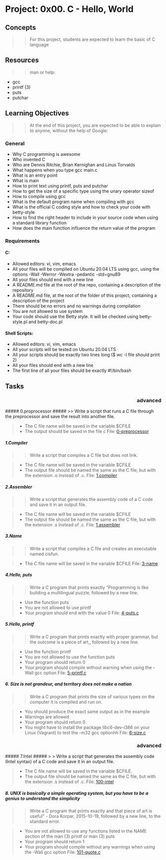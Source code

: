 # Project: 0x00. C - Hello, World

## Concepts
> > For this project, students are expected to learn the basic of C language

## Resources
> > man or help:
- gcc
- printf (3)
- puts
- putchar

## Learning Objectives
> > At the end of this project, you are expected to be able to explain to anyone, without the help of Google:

### General
- Why C programming is awesome
- Who invented C
- Who are Dennis Ritchie, Brian Kernighan and Linus Torvalds
- What happens when you type gcc main.c
- What is an entry point
- What is main
- How to print text using printf, puts and putchar
- How to get the size of a specific type using the unary operator sizeof
- How to compile using gcc
- What is the default program name when compiling with gcc
- What is the official C coding style and how to check your code with betty-style
- How to find the right header to include in your source code when using a standard library function
- How does the main function influence the return value of the program


### Requirements

#### C: ####
* Allowed editors: vi, vim, emacs
* All your files will be compiled on Ubuntu 20.04 LTS using gcc, using the options -Wall -Werror -Wextra -pedantic -std=gnu89
* All your files should end with a new line
* A README.md file at the root of the repo, containing a description of the repository
* A README.md file, at the root of the folder of this project, containing a description of the project
* There should be no errors and no warnings during compilation
* You are not allowed to use system
* Your code should use the Betty style. It will be checked using betty-style.pl and betty-doc.pl

#### Shell Scripts: ####
* Allowed editors: vi, vim, emacs
* All your scripts will be tested on Ubuntu 20.04 LTS
* All your scripts should be exactly two lines long ($ wc -l file should print 2)
* All your files should end with a new line
* The first line of all your files should be exactly #!/bin/bash



## Tasks

<h3 align='right'>advanced</h3>
##### 0.proprocessor #####
>> Write a script that runs a C file through the preprocessor and save the result into another file.

> * The C file name will be saved in the variable $CFILE
> * The output should be saved in the file c
File: [0-preprocessor][1]

##### 1.Compiler #####
> > Write a script that compiles a C file but does not link.

> * The C file name will be saved in the variable $CFILE
> * The output file should be named the same as the C file, but with the extension .o instead of .c.
File: [1.compiler][2]

##### 2.Assembler #####
> > Write a script that generates the assembly code of a C code and save it in an output file.

> * The C file name will be saved in the variable $CFILE
> * The output file should be named the same as the C file, but with the extension .s instead of .c.
File: [1.assembler][3]

##### 3.Name #####
> > Write a script that compiles a C file and creates an executable named cisfun.

> * The C file name will be saved in the variable $CFILE
File: [3-name][4]

##### 4.Hello, puts #####
> > Write a C program that prints exactly "Programming is like building a multilingual puzzle, followed by a new line.

> * Use the function puts
> * You are not allowed to use printf
> * Your program should end with the value 0
File: [4-puts.c][5]

##### 5.Hello, printf #####
> > Write a C program that prints exactly with proper grammar, but the outcome is a piece of art,, followed by a new line.

> * Use the function printf
> * You are not allowed to use the function puts
> * Your program should return 0
> * Your program should compile without warning when using the -Wall gcc option
File: [5-printf.c][6]

##### 6. Size is not grandeur, and territory does not make a nation #####
> > Write a C program that prints the size of various types on the computer it is compiled and run on.

> * You should produce the exact same output as in the example
> * Warnings are allowed
> * Your program should return 0
> * You might have to install the package libc6-dev-i386 on your Linux (Vagrant) to test the -m32 gcc optionhh
File: [6-size.c][7]

<h3 align='right'>advanced</h3>
##### 7.Intel #####
> > Write a script that generates the assembly code (Intel syntax) of a C code and save it in an output file.

> * The C file name will be saved in the variable $CFILE.
> * The output file should be named the same as the C file, but with the extension .s instead of .c.
File: [100-intel][8]

##### 8. UNIX is basically a simple operating system, but you have to be a genius to understand the simplicity #####
> > Write a C program that prints exactly and that piece of art is useful" - Dora Korpar, 2015-10-19, followed by a new line, to the standard error.

> * You are not allowed to use any functions listed in the NAME section of the man (3) printf or man (3) puts
> * Your program should return 1
> * Your program should compile without any warnings when using the -Wall gcc option
File: [101-quote.c][9]

[1]: 0-preprocessor
[2]: 1-compiler
[3]: 2-assembler
[4]: 3-name
[5]: 4-puts.c
[6]: 5-printf.c
[7]: 6-size.c
[8]: 100-intel
[9]: 101-quote.c
